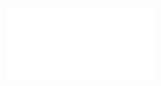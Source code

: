 
<iframe src='//players.brightcove.net/1813624294001/HJbJiSd8uf_default/index.html?videoId=5745966693001' allowfullscreen frameborder=0></iframe>
